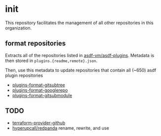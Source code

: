 # init

This repository facilitates the management of all other repositories in this organization.

## format repositories

Extracts all of the repositories listed in [asdf-vm/asdf-plugins](https://github.com/asdf-vm/asdf-plugins). Metadata is then stored in `plugins.{readme,remote}.json`.

Then, use this metadata to update repositories that contain all (~650) asdf plugin repositories

- [plugins-format-gitsubtree](https://github.com/asdf-vm-hyperupcall/plugins-format-gitsubtree)
- [plugins-format-googlerepo](https://github.com/asdf-vm-hyperupcall/plugins-format-googlerepo)
- [plugins-format-gitsubmodule](https://github.com/asdf-vm-hyperupcall/plugins-format-gitsubmodule)

## TODO

- [terraform-provider-github](https://github.com/integrations/terraform-provider-github)
- [hyperupcall/redpanda](https://github.com/hyperupcall/redpanda) rename, rewrite, and use

